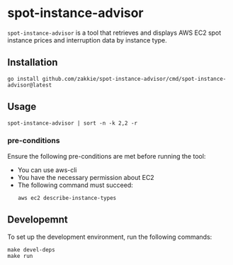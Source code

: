 # spot-instance-advisor

`spot-instance-advisor` is a tool that retrieves and displays AWS EC2 spot instance prices and interruption data by instance type.

## Installation

```
go install github.com/zakkie/spot-instance-advisor/cmd/spot-instance-advisor@latest
```

## Usage

```
spot-instance-advisor | sort -n -k 2,2 -r
```

### pre-conditions

Ensure the following pre-conditions are met before running the tool:

- You can use aws-cli
- You have the necessary permission about EC2
- The following command must succeed:
  ```
  aws ec2 describe-instance-types
  ```

## Developemnt

To set up the development environment, run the following commands:

```
make devel-deps
make run
```
